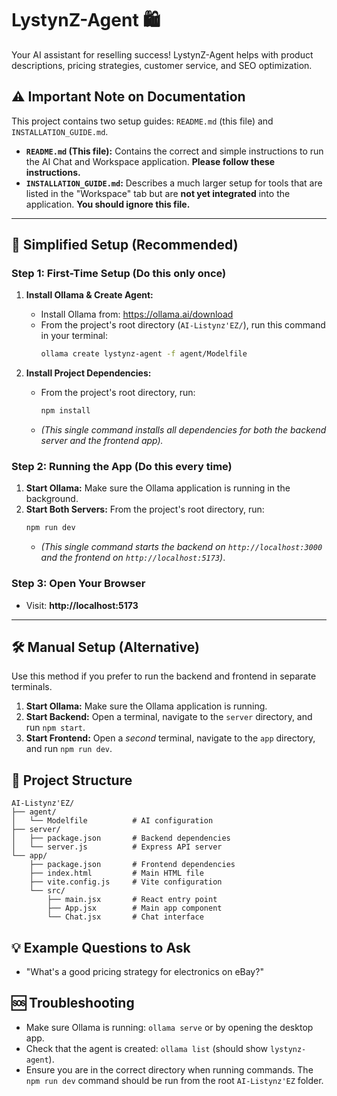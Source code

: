 # LystynZ-Agent 🛍️

Your AI assistant for reselling success! LystynZ-Agent helps with product descriptions, pricing strategies, customer service, and SEO optimization.
 
## ⚠️ Important Note on Documentation
 
This project contains two setup guides: `README.md` (this file) and `INSTALLATION_GUIDE.md`.
 
-   **`README.md` (This file):** Contains the correct and simple instructions to run the AI Chat and Workspace application. **Please follow these instructions.**
-   **`INSTALLATION_GUIDE.md`:** Describes a much larger setup for tools that are listed in the "Workspace" tab but are **not yet integrated** into the application. **You should ignore this file.**
 
---
 
## 🚀 Simplified Setup (Recommended)
 
### Step 1: First-Time Setup (Do this only once)
 
1.  **Install Ollama & Create Agent:**
    -   Install Ollama from: https://ollama.ai/download
    -   From the project's root directory (`AI-Listynz'EZ/`), run this command in your terminal:
        ```bash
        ollama create lystynz-agent -f agent/Modelfile
        ```
 
2.  **Install Project Dependencies:**
    -   From the project's root directory, run:
        ```bash
        npm install
        ```
    -   *(This single command installs all dependencies for both the backend server and the frontend app).*
 
### Step 2: Running the App (Do this every time)
 
1.  **Start Ollama:** Make sure the Ollama application is running in the background.
2.  **Start Both Servers:** From the project's root directory, run:
    ```bash
    npm run dev
    ```
    -   *(This single command starts the backend on `http://localhost:3000` and the frontend on `http://localhost:5173`)*.
 
### Step 3: Open Your Browser
 
-   Visit: **http://localhost:5173**
 
---
 
## 🛠️ Manual Setup (Alternative)
 
Use this method if you prefer to run the backend and frontend in separate terminals.
 
1.  **Start Ollama:** Make sure the Ollama application is running.
2.  **Start Backend:** Open a terminal, navigate to the `server` directory, and run `npm start`.
3.  **Start Frontend:** Open a *second* terminal, navigate to the `app` directory, and run `npm run dev`.
 
## 📁 Project Structure
 
```
AI-Listynz'EZ/
├── agent/
│   └── Modelfile          # AI configuration
├── server/
│   ├── package.json       # Backend dependencies
│   └── server.js          # Express API server
└── app/
    ├── package.json       # Frontend dependencies
    ├── index.html         # Main HTML file
    ├── vite.config.js     # Vite configuration
    └── src/
        ├── main.jsx       # React entry point
        ├── App.jsx        # Main app component
        └── Chat.jsx       # Chat interface
```

## 💡 Example Questions to Ask

- "What's a good pricing strategy for electronics on eBay?"

## 🆘 Troubleshooting

- Make sure Ollama is running: `ollama serve` or by opening the desktop app.
- Check that the agent is created: `ollama list` (should show `lystynz-agent`).
- Ensure you are in the correct directory when running commands. The `npm run dev` command should be run from the root `AI-Listynz'EZ` folder.